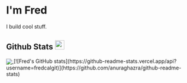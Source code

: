 <h1>I'm Fred</h1>   

I build cool stuff.

## Github Stats <img src="https://media.giphy.com/media/cj87CxfRtrUifF3Ryk/giphy.gif" width="25px">
<a href="https://github.com/fredcalgit">
  
  <img align="center" src="https://github-readme-stats.vercel.app/api/top-langs/?username=fredcalgit&show_icons=true&theme=dark&langs_count=8&count_private=true&card_width=280&hide=css,scss,html"/>
 
</a>
[![Fred's GitHub stats](https://github-readme-stats.vercel.app/api?username=fredcalgit)](https://github.com/anuraghazra/github-readme-stats)
<!-- <a href="https://github.com/fredcalgit">
 <img align="center" src="https://github-readme-stats.vercel.app/api?username=fredcalgit&hide=stars&show_icons=true&theme=dark&line_height=27"  alt="Fred's Github stats" height="220px" />
</a> -->



